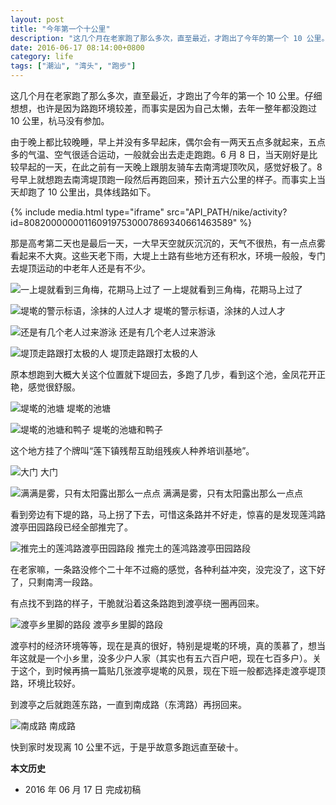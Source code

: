 ```yaml
---
layout: post
title: "今年第一个十公里"
description: "这几个月在老家跑了那么多次，直至最近，才跑出了今年的第一个 10 公里。仔细想想，也许是因为路跑环境较差，而事实是因为自己太懒，去年一整年都没跑过 10 公里，杭马没有参加。"
date: 2016-06-17 08:14:00+0800
category: life
tags: ["潮汕", "湾头", "跑步"]
---
```


这几个月在老家跑了那么多次，直至最近，才跑出了今年的第一个 10 公里。仔细想想，也许是因为路跑环境较差，而事实是因为自己太懒，去年一整年都没跑过 10 公里，杭马没有参加。

由于晚上都比较晚睡，早上并没有多早起床，偶尔会有一两天五点多就起来，五点多的气温、空气很适合运动，一般就会出去走走跑跑。6 月 8 日，当天刚好是比较早起的一天，在此之前有一天晚上跟朋友骑车去南湾堤顶吹风，感觉好极了。8 号早上就想跑去南湾堤顶跑一段然后再跑回来，预计五六公里的样子。而事实上当天却跑了 10 公里出，具体线路如下。

{% include media.html type="iframe" src="API_PATH/nike/activity?id=8082000000011609197530007869340661463589" %}

那是高考第二天也是最后一天，一大早天空就灰沉沉的，天气不很热，有一点点雾看起来不大爽。这些天老下雨，大堤上土路有些地方还有积水，环境一般般，专门去堤顶运动的中老年人还是有不少。

![一上堤就看到三角梅，花期马上过了]({{site.IMG_PATH}}/the-first-10km-run-of-2016-01.jpg_640)
一上堤就看到三角梅，花期马上过了

![堤墘的警示标语，涂抹的人过人才]({{site.IMG_PATH}}/the-first-10km-run-of-2016-02.jpg_640)
堤墘的警示标语，涂抹的人过人才

![还是有几个老人过来游泳]({{site.IMG_PATH}}/the-first-10km-run-of-2016-03.jpg_640)
还是有几个老人过来游泳

![堤顶走路跟打太极的人]({{site.IMG_PATH}}/the-first-10km-run-of-2016-04.jpg_640)
堤顶走路跟打太极的人

原本想跑到大概大关这个位置就下堤回去，多跑了几步，看到这个池，金凤花开正艳，感觉很舒服。

![堤墘的池塘]({{site.IMG_PATH}}/the-first-10km-run-of-2016-05.jpg_640)
堤墘的池塘

![堤墘的池塘和鸭子]({{site.IMG_PATH}}/the-first-10km-run-of-2016-06.jpg_640)
堤墘的池塘和鸭子

这个地方挂了个牌叫“莲下镇残帮互助组残疾人种养培训基地”。

![大门]({{site.IMG_PATH}}/the-first-10km-run-of-2016-07.jpg_640)
大门

![满满是雾，只有太阳露出那么一点点]({{site.IMG_PATH}}/the-first-10km-run-of-2016-08.jpg_640)
满满是雾，只有太阳露出那么一点点

看到旁边有下堤的路，马上拐了下去，可惜这条路并不好走，惊喜的是发现莲鸿路渡亭田园路段已经全部推完了。

![推完土的莲鸿路渡亭田园路段]({{site.IMG_PATH}}/the-first-10km-run-of-2016-09.jpg_640)
推完土的莲鸿路渡亭田园路段

在老家嘛，一条路没修个二十年不过瘾的感觉，各种利益冲突，没完没了，这下好了，只剩南湾一段路。

有点找不到路的样子，干脆就沿着这条路跑到渡亭绕一圈再回来。

![渡亭乡里脚的路段]({{site.IMG_PATH}}/the-first-10km-run-of-2016-10.jpg_640)
渡亭乡里脚的路段

渡亭村的经济环境等等，现在是真的很好，特别是堤墘的环境，真的羡慕了，想当年这就是一个小乡里，没多少户人家（其实也有五六百户吧，现在七百多户）。关于这个，到时候再搞一篇贴几张渡亭堤墘的风景，现在下班一般都选择走渡亭堤顶路，环境比较好。

到渡亭之后就跑莲东路，一直到南成路（东湾路）再拐回来。

![南成路]({{site.IMG_PATH}}/the-first-10km-run-of-2016-11.jpg_640)
南成路

快到家时发现离 10 公里不远，于是乎故意多跑远直至破十。


**本文历史**

* 2016 年 06 月 17 日 完成初稿
